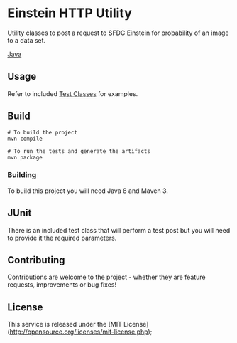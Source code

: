# Einstein HTTP Utility

Utility classes to post a request to SFDC Einstein for probability of an image to a data set.

[Java](https://www.oracle.com/java/)

## Usage

Refer to included [Test Classes](https://github.com/boomiutils/BoomiUtility/tree/master/src/test/java/com/boomi) for examples.

## Build

```
# To build the project
mvn compile

# To run the tests and generate the artifacts
mvn package
```

### Building

To build this project you will need Java 8 and Maven 3.

## JUnit

There is an included test class that will perform a test post but you will need to provide it the required parameters.

## Contributing

Contributions are welcome to the project - whether they are feature requests, improvements or bug fixes!

## License

This service is released under the [MIT License] (http://opensource.org/licenses/mit-license.php);